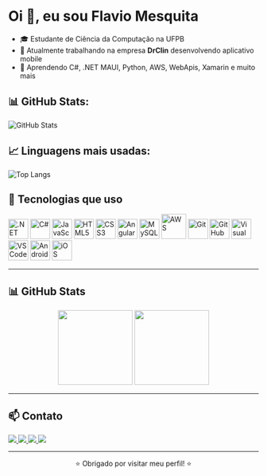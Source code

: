 # Oi 👋, eu sou Flavio Mesquita

- 🎓 Estudante de Ciência da Computação na UFPB 
- 💼 Atualmente trabalhando na empresa **DrClin** desenvolvendo aplicativo mobile
- 🌱 Aprendendo C#, .NET MAUI, Python, AWS, WebApis, Xamarin e muito mais

## 📊 GitHub Stats:
![GitHub Stats](https://github-readme-stats.vercel.app/api?username=flaviofilho001&show_icons=true&theme=dark)

## 📈 Linguagens mais usadas:
![Top Langs](https://github-readme-stats.vercel.app/api/top-langs/?username=flaviofilho001&layout=compact&hide=jupyter%20notebook,elixir,java)

## 🚀 Tecnologias que uso

<p align="left">
  <!-- MAUI (imagem representativa) -->
<img src="https://raw.githubusercontent.com/MahmudX/awesome-maui/main/dotnet_bot.svg" width="40" title=".NET MAUI">  
  <!-- Linguagens e frameworks -->
  <img src="https://gistcdn.githack.com/johndward01/95c1d09de9e3707cfb4154989962376d/raw/f74007782421219d9e9ab4b6a27de2e172a8b714/csharp-logo.svg" width="40" title="C#"/>
  <img src="https://cdn.jsdelivr.net/gh/devicons/devicon/icons/javascript/javascript-original.svg" width="40" title="JavaScript"/>
  <img src="https://cdn.jsdelivr.net/gh/devicons/devicon/icons/html5/html5-original.svg" width="40" title="HTML5"/>
  <img src="https://cdn.jsdelivr.net/gh/devicons/devicon/icons/css3/css3-original.svg" width="40" title="CSS3"/>
  <img src="https://cdn.jsdelivr.net/gh/devicons/devicon/icons/angularjs/angularjs-original.svg" width="40" title="Angular"/>
  <img src="https://cdn.jsdelivr.net/gh/devicons/devicon/icons/mysql/mysql-original.svg" width="40" title="MySQL"/>
  
  <!-- DevOps / IDE -->
  <img src="https://cdn.jsdelivr.net/gh/devicons/devicon/icons/amazonwebservices/amazonwebservices-original-wordmark.svg" width="50" title="AWS"/>
  <img src="https://cdn.jsdelivr.net/gh/devicons/devicon/icons/git/git-original.svg" width="40" title="Git"/>
  <img src="https://cdn.jsdelivr.net/gh/devicons/devicon/icons/github/github-original.svg" width="40" title="GitHub"/>
  <img src="https://cdn.jsdelivr.net/gh/devicons/devicon/icons/visualstudio/visualstudio-plain.svg" width="40" title="Visual Studio"/>
  <img src="https://cdn.jsdelivr.net/gh/devicons/devicon/icons/vscode/vscode-original.svg" width="40" title="VS Code"/>
  
  <!-- Android/iOS -->
  <img src="https://cdn.jsdelivr.net/gh/devicons/devicon/icons/android/android-original.svg" width="40" title="Android"/>
  <img src="https://img.icons8.com/ios-filled/50/mac-os.png" width="40" title="iOS"/>
</p>

---

## 📊 GitHub Stats

<div align="center">
  <img src="https://github-readme-stats.vercel.app/api?username=flaviofilho001&show_icons=true&theme=radical" height="150"/>
  <img src="https://github-readme-stats.vercel.app/api/top-langs/?username=flaviofilho001&layout=compact&theme=radical" height="150"/>
</div>

---

## 📫 Contato

<p align="left">
  <a href="mailto:flaviomesquitamarinho13@gmail.com">
    <img src="https://img.shields.io/badge/Gmail-D14836?style=for-the-badge&logo=gmail&logoColor=white" />
  </a>
  <a href="https://www.linkedin.com/in/flavio-m-192736105/" target="_blank">
    <img src="https://img.shields.io/badge/LinkedIn-0077B5?style=for-the-badge&logo=linkedin&logoColor=white" />
  </a>
  <a href="https://www.instagram.com/flaviof.png" target="_blank">
    <img src="https://img.shields.io/badge/Instagram-E4405F?style=for-the-badge&logo=instagram&logoColor=white" />
  </a>
  <a href="https://www.youtube.com/@flaviodev" target="_blank">
    <img src="https://img.shields.io/badge/YouTube-FF0000?style=for-the-badge&logo=youtube&logoColor=white" />
  </a>
</p>

---

<p align="center">⭐ Obrigado por visitar meu perfil! ⭐</p>
